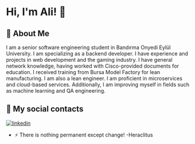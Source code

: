 
# Hi, I'm Ali! 👋


## 🚀 About Me 
I am a senior software engineering student in Bandırma Onyedi Eylül University. I am specializing as a backend developer. I have experience and projects in web development and the gaming industry. I have general network knowledge, having worked with Cisco-provided documents for education. I received training from Bursa Model Factory for lean manufacturing. I am also a lean engineer. I am proficient in microservices and cloud-based services. Additionally, I am improving myself in fields such as machine learning and QA engineering.


## 🔗 My social contacts
[![linkedin](https://img.shields.io/badge/linkedin-0A66C2?style=for-the-badge&logo=linkedin&logoColor=white)](https://www.linkedin.com/in/muhammedaliozturk/)





- ⚡ There is nothing permanent except change!  -Heraclitus
